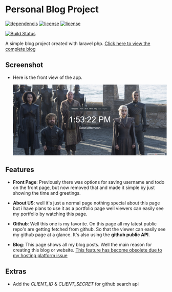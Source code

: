 # Personal Blog Project 
[![dependencis](https://img.shields.io/badge/dependencies-up%20to%20date-brightgreen.svg)](https://shields.io/)
[![license](https://img.shields.io/badge/license-MIT-green.svg)](https://shields.io/) 
[![license](https://img.shields.io/badge/license-MIT%2FApache--2.0-blue.svg)](https://shields.io/)

[![Build Status](https://travis-ci.org/mfsiat/personal_blog_project.svg?branch=master)](https://travis-ci.org/mfsiat/personal_blog_project)

A simple blog project created with laravel php. [Click here to view the complete blog](http://nasirblog.000webhostapp.com/ "My Blog")
    

## Screenshot 

- Here is the front view of the app. 
  
  ![](front.PNG)

## Features 

* **Front Page**: Previously there was options for saving username and todo on the front page, but now removed that and made it simple by just showing the time and greetings. 

- **About US**: well it's just a normal page nothing special about this page but i have plans to use it as a portfolio page well viewers can easily see my portfolio by watching this page. 

- **Github**: Well this one is my favorite. On this page all my latest public repo's are getting fetched from github. So that the viewer can easily see my github page at a glance. It's also using the **github public API**.

- **Blog**: This page shows all my blog posts. Well the main reason for creating this blog or website. [This feature has become obsolete due to my hosting platform issue]() 

    
## Extras 

- Add the *CLIENT_ID* & *CLIENT_SECRET* for github search api

